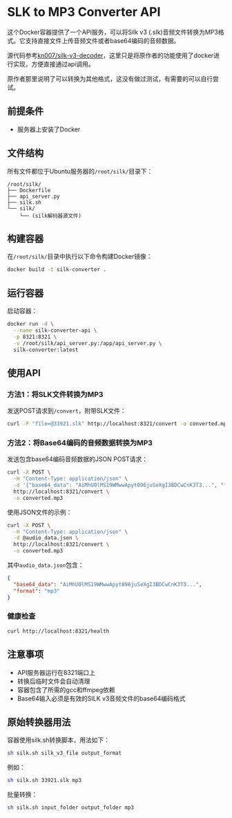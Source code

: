 # SLK to MP3 Converter API

这个Docker容器提供了一个API服务，可以将Silk v3 (.slk)音频文件转换为MP3格式。它支持直接文件上传音频文件或者base64编码的音频数据。

源代码参考[kn007/silk-v3-decoder](https://github.com/kn007/silk-v3-decoder)，这里只是将原作者的功能使用了docker进行实现，方便直接通过api调用。

原作者那里说明了可以转换为其他格式，这没有做过测试，有需要的可以自行尝试。

## 前提条件

- 服务器上安装了Docker

## 文件结构

所有文件都位于Ubuntu服务器的`/root/silk/`目录下：
```
/root/silk/
├── Dockerfile
├── api_server.py
├── silk.sh
└── silk/
    └── (silk解码器源文件)
```

## 构建容器

在`/root/silk/`目录中执行以下命令构建Docker镜像：
```bash
docker build -t silk-converter .
```

## 运行容器

启动容器：
```bash
docker run -d \
  --name silk-converter-api \
  -p 8321:8321 \
  -v /root/silk/api_server.py:/app/api_server.py \
  silk-converter:latest
```

## 使用API

### 方法1：将SLK文件转换为MP3

发送POST请求到`/convert`，附带SLK文件：

```bash
curl -F "file=@33921.slk" http://localhost:8321/convert -o converted.mp3
```

### 方法2：将Base64编码的音频数据转换为MP3

发送包含base64编码音频数据的JSON POST请求：

```bash
curl -X POST \
  -H "Content-Type: application/json" \
  -d '{"base64_data": "AiMhU0lMS19WMwwApyt096juSeXgI3BDCwCnK3T3...", "format": "mp3"}' \
  http://localhost:8321/convert \
  -o converted.mp3
```

使用JSON文件的示例：

```bash
curl -X POST \
  -H "Content-Type: application/json" \
  -d @audio_data.json \
  http://localhost:8321/convert \
  -o converted.mp3
```

其中`audio_data.json`包含：
```json
{
  "base64_data": "AiMhU0lMS19WMwwApyt096juSeXgI3BDCwCnK3T3...",
  "format": "mp3"
}
```

### 健康检查

```bash
curl http://localhost:8321/health
```

## 注意事项

- API服务器运行在8321端口上
- 转换后临时文件会自动清理
- 容器包含了所需的gcc和ffmpeg依赖
- Base64输入必须是有效的SILK v3音频文件的base64编码格式

## 原始转换器用法

容器使用silk.sh转换脚本，用法如下：

```bash
sh silk.sh silk_v3_file output_format
```

例如：
```bash
sh silk.sh 33921.slk mp3
```

批量转换：
```bash
sh silk.sh input_folder output_folder mp3
``` 
